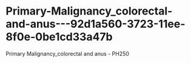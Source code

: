 # Primary-Malignancy_colorectal-and-anus---92d1a560-3723-11ee-8f0e-0be1cd33a47b
Primary Malignancy_colorectal and anus - PH250
